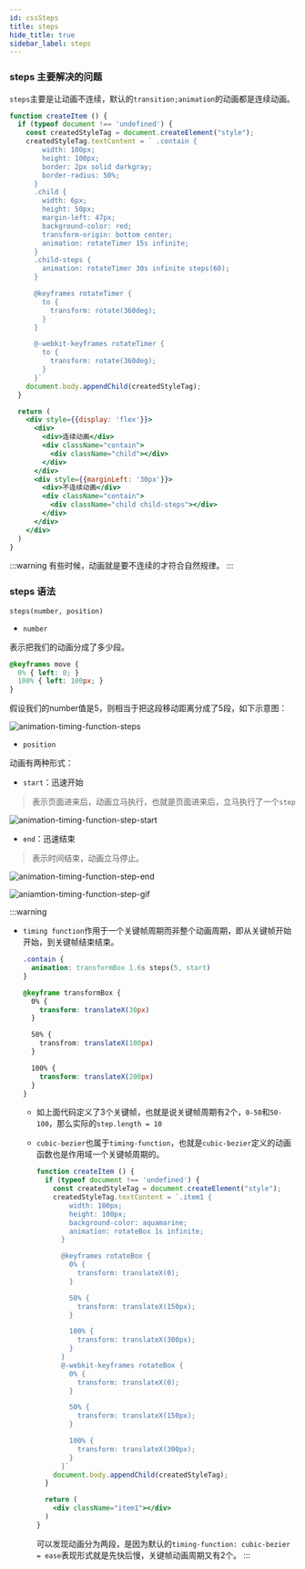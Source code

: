 ```yaml
---
id: cssSteps
title: steps
hide_title: true
sidebar_label: steps
---
```


### steps 主要解决的问题

`steps`主要是让动画不连续，默认的`transition;animation`的动画都是连续动画。

```jsx live
function createItem () {
  if (typeof document !== 'undefined') {
    const createdStyleTag = document.createElement("style");
    createdStyleTag.textContent = ` .contain {
        width: 100px;
        height: 100px;
        border: 2px solid darkgray;
        border-radius: 50%;
      }
      .child {
        width: 6px;
        height: 50px;
        margin-left: 47px;
        background-color: red;
        transform-origin: bottom center;
        animation: rotateTimer 15s infinite;
      }
      .child-steps {
        animation: rotateTimer 30s infinite steps(60);
      }

      @keyframes rotateTimer {
        to {
          transform: rotate(360deg);
        }
      }

      @-webkit-keyframes rotateTimer {
        to {
          transform: rotate(360deg);
        }
      }`
    document.body.appendChild(createdStyleTag);
  }

  return (
    <div style={{display: 'flex'}}>
      <div>
        <div>连续动画</div>
        <div className="contain">
          <div className="child"></div>
        </div>
      </div>
      <div style={{marginLeft: '30px'}}>
        <div>不连续动画</div>
        <div className="contain">
          <div className="child child-steps"></div>
        </div>
      </div>
    </div>
  )
}
```

:::warning
有些时候，动画就是要不连续的才符合自然规律。
:::

### steps 语法

`steps(number, position)`

- `number`

表示把我们的动画分成了多少段。

```css
@keyframes move {
  0% { left: 0; }
  100% { left: 100px; }
}
```

假设我们的number值是5，则相当于把这段移动距离分成了5段，如下示意图：

![animation-timing-function-steps](/img/2018-06-11_214140.png)

- `position`

动画有两种形式：

- `start`：迅速开始

> 表示页面进来后，动画立马执行，也就是页面进来后，立马执行了一个`step`

![animation-timing-function-step-start](/img/2018-06-11_223135.png)

- `end`：迅速结束

> 表示时间结束，动画立马停止。

![animation-timing-function-step-end](/img/2018-06-11_223630.png)

![aniamtion-timing-function-step-gif](/img/animation-timing-function-steps.gif)

:::warning

- `timing function`作用于一个关键帧周期而非整个动画周期，即从关键帧开始开始，到关键帧结束结束。

  ```css
  .contain {
    animation: transformBox 1.6s steps(5, start)
  }

  @keyframe transformBox {
    0% {
      transform: translateX(30px)
    }

    50% {
      transfrom: translateX(100px)
    }

    100% {
      transform: translateX(200px)
    }
  }
  ```

  - 如上面代码定义了3个关键帧，也就是说关键帧周期有2个，`0-50`和`50-100`，那么实际的`step.length = 10`
  - `cubic-bezier`也属于`timing-function`，也就是`cubic-bezier`定义的动画函数也是作用域一个关键帧周期的。

    ```jsx live
    function createItem () {
      if (typeof document !== 'undefined') {
        const createdStyleTag = document.createElement("style");
        createdStyleTag.textContent = `.item1 {
            width: 100px;
            height: 100px;
            background-color: aquamarine;
            animation: rotateBox 1s infinite;
          }

          @keyframes rotateBox {
            0% {
              transform: translateX(0);
            }

            50% {
              transform: translateX(150px);
            }

            100% {
              transform: translateX(300px);
            }
          }
          @-webkit-keyframes rotateBox {
            0% {
              transform: translateX(0);
            }

            50% {
              transform: translateX(150px);
            }

            100% {
              transform: translateX(300px);
            }
          }`
        document.body.appendChild(createdStyleTag);
      }

      return (
        <div className="item1"></div>
      )
    }
    ```

    可以发现动画分为两段，是因为默认的`timing-function: cubic-bezier = ease`表现形式就是先快后慢，关键帧动画周期又有2个。
:::
